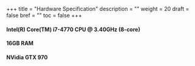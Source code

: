 +++
title = "Hardware Specification"
description = ""
weight = 20
draft = false
bref = ""
toc = false
+++

#### Intel(R) Core(TM) i7-4770 CPU @ 3.40GHz (8-core)
#### 16GB RAM
#### NVidia GTX 970


